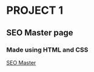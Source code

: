
# PROJECT 1

## SEO Master page

### Made using HTML and CSS

[SEO Master](https://seo-master-page.netlify.app/)